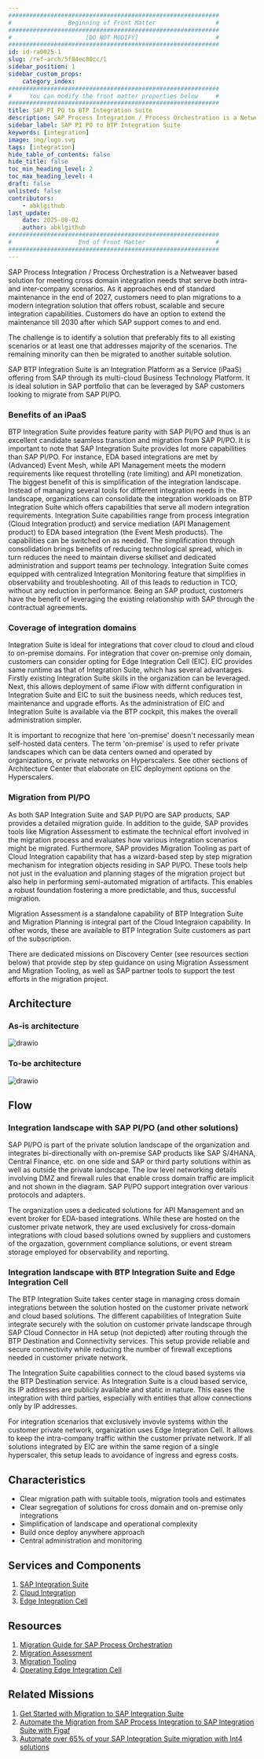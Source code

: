 ```yaml
---
############################################################
#                Beginning of Front Matter                 #
############################################################
#                     [DO NOT MODIFY]                      #
############################################################
id: id-ra0025-1 
slug: /ref-arch/5f84ec80cc/1
sidebar_position: 1
sidebar_custom_props:
    category_index:
############################################################
#     You can modify the front matter properties below     #
############################################################
title: SAP PI PO to BTP Integration Suite
description: SAP Process Integration / Process Orchestration is a Netweaver based solution for meeting cross domain integration needs that serve both intra- and inter-company scenarios. As it approaches end of standard maintenance, customers need to migrate to modern integration solution that offers robust, scalable and secure integration capabilities. SAP BTP Integration Suite is an ideal solution that meets this criteria as well as provides feature parity for seamless transition from SAP PI/PO.
sidebar_label: SAP PI PO to BTP Integration Suite
keywords: [integration]
image: img/logo.svg
tags: [integration]
hide_table_of_contents: false
hide_title: false
toc_min_heading_level: 2
toc_max_heading_level: 4
draft: false
unlisted: false
contributors:
    - abklgithub
last_update:
    date: 2025-08-02
    author: abklgithub
############################################################
#                   End of Front Matter                    #
############################################################
---
```


<!-- Add the 'why?' for this architecture. Why do we have it? What is its purpose -->
SAP Process Integration / Process Orchestration is a Netweaver based solution for meeting cross domain integration needs that serve both intra- and inter-company scenarios. As it approaches end of standard maintenance in the end of 2027, customers need to plan migrations to a modern integration solution that offers robust, scalable and secure integration capabilities. Customers do have an option to extend the maintenance till 2030 after which SAP support comes to and end.

The challenge is to identify a solution that preferably fits to all existing scenarios or at least one that addresses majority of the scenarios. The remaining minority can then be migrated to another suitable solution.

SAP BTP Integration Suite is an Integration Platform as a Service (iPaaS) offering from SAP through its multi-cloud Business Technology Platform. It is ideal solution in SAP portfolio that can be leveraged by SAP customers looking to migrate from SAP PI/PO. 

### Benefits of an iPaaS
BTP Integration Suite provides feature parity with SAP PI/PO and thus is an excellent candidate seamless transition and migration from SAP PI/PO. It is important to note that SAP Integration Suite provides lot more capabilities than SAP PI/PO. For instance, EDA based integrations are met by (Advanced) Event Mesh, while API Management meets the modern requirements like request throtelling (rate limiting) and API monetization. The biggest benefit of this is simplification of the integration landscape. Instead of managing several tools for different integration needs in the landscape, organizations can consolidate the integration workloads on BTP Integration Suite which offers capabilities that serve all modern integration requirements. Integration Suite capabilities range from process integration (Cloud Integration product) and service mediation (API Management product) to EDA based integration (the Event Mesh products). The capabilities can be switched on as needed. The simplification through consolidation brings benefits of reducing  technological spread, which in turn reduces the need to maintain diverse skillset and dedicated administration and support teams per technology. Integration Suite comes equipped with centralized Integration Monitoring feature that simplifies in observability and troubleshooting. All of this leads to reduction in TCO, without any reduction in performance. Being an SAP product, customers have the benefit of leveraging the existing relationship with SAP through the contractual agreements.

### Coverage of integration domains
Integration Suite is ideal for integrations that cover cloud to cloud and cloud to on-premise domains. For integration that cover on-premise only domain, customers can consider opting for Edge Integration Cell (EIC). EIC provides same runtime as that of Integration Suite, which has several advantages. Firstly existing Integration Suite skills in the organization can be leveraged. Next, this allows deployment of same iFlow with differnt configuration in Integration Suite and EIC to suit the business needs, which reduces test, maintenance and upgrade efforts. As the administration of EIC and Integration Suite is available via the BTP cockpit, this makes the overall administration simpler.

It is important to recognize that here 'on-premise' doesn't necessarily mean self-hosted data centers. The term 'on-premise' is used to refer private landscapes which can be data centers owned and operated by organizations, or private networks on Hyperscalers. See other sections of Architecture Center that elaborate on EIC deployment options on the Hyperscalers. 

### Migration from PI/PO
As both SAP Integration Suite and SAP PI/PO are SAP products, SAP provides a detailed migration guide. In addition to the guide, SAP provides tools like Migration Assessment to estimate the technical effort involved in the migration process and evaluates how various integration scenarios might be migrated. Furthermore, SAP provides Migration Tooling as part of Cloud Integration capability that has a wizard-based step by step migration mechanism for integration objects residing in SAP PI/PO. These tools help not just in the evaluation and planning stages of the migration project but also help in performing semi-automated migration of artifacts. This enables a robust foundation fostering a more predictable, and thus, successful migration. 

Migration Assessment is a standalone capability of BTP Integration Suite and Migration Planning is integral part of the Cloud Integraion capability. In other words, these are available to BTP Integration Suite customers as part of the subscription.

There are dedicated missions on Discovery Center (see resources section below) that provide step by step guidance on using Migration Assessment and Migration Tooling, as well as SAP partner tools to support the test efforts in the migration project.

## Architecture

### As-is architecture
![drawio](drawio/SAP_Architecture_Center_BTP_IS_EIC_Pre.drawio)

### To-be architecture
![drawio](drawio/SAP_Architecture_Center_BTP_IS_EIC_Post.drawio)

## Flow

### Integration landscape with SAP PI/PO (and other solutions)
SAP PI/PO is part of the private solution landscape of the organization and integrates bi-directionally with on-premise SAP products like SAP S/4HANA, Central Finance, etc. on one side and SAP or third party solutions within as well as outside the private landscape. The low level networking details involving DMZ and firewall rules that enable cross domain traffic are implicit and not shown in the diagram. SAP PI/PO support integration over various protocols and adapters.

The organization uses a dedicated solutions for API Management and an event broker for EDA-based integrations. While these are hosted on the customer private network, they are used exclusively for cross-domain integrations with cloud based solutions owned by suppliers and customers of the orgazation, government compliance solutions, or event stream storage employed for observability and reporting.

### Integration landscape with BTP Integration Suite and Edge Integration Cell
The BTP Integration Suite takes center stage in managing cross domain integrations between the solution hosted on the customer private network and cloud based solutions. The different capabilities of Integration Suite integrate securely with the solution on customer private landscape through SAP Cloud Connector in HA setup (not depicted) after routing through the BTP Destination and Connectivity services. This setup provide reliable and secure connectivity while reducing the number of firewall exceptions needed in customer private network.

The Integration Suite capabilities connect to the cloud based systems via the BTP Destination service. As Integration Suite is a cloud based service, its IP addresses are publicly available and static in nature. This eases the integration with third parties, especially with entities that allow connections only by IP addresses.

For integration scenarios that exclusively invovle systems within the customer private network, organization uses Edge Integration Cell. It allows to keep the intra-company traffic within the customer private network. If all solutions integrated by EIC are within the same region of a single hyperscaler, this setup leads to avoidance of ingress and egress costs.

## Characteristics

- Clear migration path with suitable tools, migration tools and estimates
- Clear segregation of solutions for cross domain and on-premise only integrations
- Simplification of landscape and operational complexity
- Build once deploy anywhere approach 
- Central administration and monitoring

## Services and Components

1. [SAP Integration Suite](https://discovery-center.cloud.sap/serviceCatalog/integration-suite?]region=all)
2. [Cloud Integration](https://help.sap.com/viewer/368c481cd6954bdfa5d0435479fd4eaf/Cloud/en-US/9af2f05c7eb04457aee5906fd8553e00.html)
3. [Edge Integration Cell](https://help.sap.com/docs/integration-suite/sap-integration-suite/what-is-sap-integration-suite-edge-integration-cell)

## Resources

1. [Migration Guide for SAP Process Orchestration](https://help.sap.com/docs/migration-guide-po/migration-guide-for-sap-process-orchestration/migration-guide-sap-process-orchestration)
2. [Migration Assessment](https://help.sap.com/docs/integration-suite/sap-integration-suite/migration-assessment)
3. [Migration Tooling](https://help.sap.com/docs/integration-suite/sap-integration-suite/migration-tooling)
4. [Operating Edge Integration Cell](https://help.sap.com/docs/integration-suite/sap-integration-suite/operations-cockpit)

## Related Missions

1. [Get Started with Migration to SAP Integration Suite](https://discovery-center.cloud.sap/missiondetail/4408/4694/)
2. [Automate the Migration from SAP Process Integration to SAP Integration Suite with Figaf](https://discovery-center.cloud.sap/missiondetail/3717/3760/)
3. [Automate over 65% of your SAP Integration Suite migration with Int4 solutions](https://discovery-center.cloud.sap/missiondetail/4196/4449/)